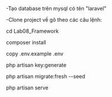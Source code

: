 -Tạo database trên mysql có tên "laravel"

-Clone project về gõ theo các câu lệnh:

cd Lab08_Framework

composer install

copy .env.example .env

php artisan key:generate

php artisan migrate:fresh --seed

php artisan serve
